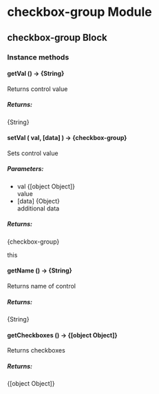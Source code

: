 # checkbox-group Module

## checkbox-group Block

### Instance methods

#### getVal () → {String}

Returns control value

##### Returns:

{String}

#### setVal ( val, [data] ) → {checkbox-group}

Sets control value

##### Parameters:

* val {[object Object]}<br/>
  value
* [data] {Object}<br/>
  additional data

##### Returns:

{checkbox-group}

this

#### getName () → {String}

Returns name of control

##### Returns:

{String}

#### getCheckboxes () → {[object Object]}

Returns checkboxes

##### Returns:

{[object Object]}

